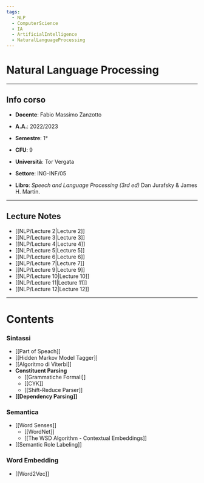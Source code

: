 ```yaml
---
tags:
  - NLP 
  - ComputerScience
  - IA
  - ArtificialIntelligence
  - NaturalLanguageProcessing
---
```

# Natural Language Processing
--------------------------
## Info corso
- **Docente**: Fabio Massimo Zanzotto 
- **A.A.**: 2022/2023
- **Semestre**: 1°
- **CFU**: 9
- **Università**: Tor Vergata
- **Settore**: ING-INF/05

- **Libro**: *Speech and Language Processing (3rd ed)* Dan Jurafsky & James H. Martin.

---------------------
## Lecture Notes 
- [[NLP/Lecture 2|Lecture 2]]
- [[NLP/Lecture 3|Lecture 3]]
- [[NLP/Lecture 4|Lecture 4]]
- [[NLP/Lecture 5|Lecture 5]]
- [[NLP/Lecture 6|Lecture 6]]
- [[NLP/Lecture 7|Lecture 7]]
- [[NLP/Lecture 9|Lecture 9]]
- [[NLP/Lecture 10|Lecture 10]]
- [[NLP/Lecture 11|Lecture 11]]
- [[NLP/Lecture 12|Lecture 12]]

-----
# Contents

### Sintassi
- [[Part of Speach]]
- [[Hidden Markov Model Tagger]]
- [[Algoritmo di Viterbi]]
- **Constituent Parsing**
	- [[Grammatiche Formali]]
	- [[CYK]]
	- [[Shift-Reduce Parser]]
- **[[Dependency Parsing]]**

### Semantica
- [[Word Senses]]
	- [[WordNet]]
	- [[The WSD Algorithm - Contextual Embeddings]]
- [[Semantic Role Labeling]]

### Word Embedding
- [[Word2Vec]]
